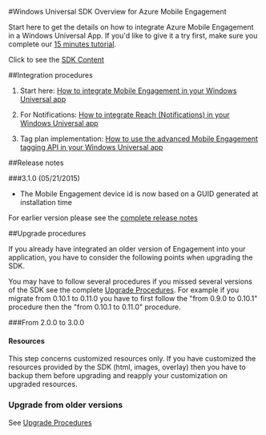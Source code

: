 <properties 
	pageTitle="Windows Universal SDK Overview" 
	description="Overview of the Windows Universal SDK for Azure Mobile Engagement" 									
	services="mobile-engagement" 
	documentationCenter="mobile" 
	authors="piyushjo" 
	manager="dwrede" 
	editor="" />

<tags 
	ms.service="mobile-engagement" 
	ms.workload="mobile" 
	ms.tgt_pltfrm="mobile-windows-store" 
	ms.devlang="dotnet" 
	ms.topic="article" 
	ms.date="04/02/2015" 
	ms.author="piyushjo" />

#Windows Universal SDK Overview for Azure Mobile Engagement

Start here to get the details on how to integrate Azure Mobile Engagement in a Windows Universal App. If you'd like to give it a try first, make sure you complete our [15 minutes tutorial](mobile-engagement-windows-store-dotnet-get-started.md).

Click to see the [SDK Content](mobile-engagement-windows-store-sdk-content.md)

##Integration procedures

1. Start here: [How to integrate Mobile Engagement in your Windows Universal app](mobile-engagement-windows-store-integrate-engagement.md)

2. For Notifications: [How to integrate Reach (Notifications) in your Windows Universal app](mobile-engagement-windows-store-integrate-engagement-reach.md)

3. Tag plan implementation: [How to use the advanced Mobile Engagement tagging API in your Windows Universal app](mobile-engagement-windows-store-use-engagement-api.md)

##Release notes

###3.1.0 (05/21/2015)

-   The Mobile Engagement device id is now based on a GUID generated at installation time

For earlier version please see the [complete release notes](mobile-engagement-windows-store-release-notes.md)

##Upgrade procedures

If you already have integrated an older version of Engagement into your application, you have to consider the following points when upgrading the SDK.

You may have to follow several procedures if you missed several versions of the SDK see the complete [Upgrade Procedures](mobile-engagement-windows-store-upgrade-procedure.md). For example if you migrate from 0.10.1 to 0.11.0 you have to first follow the "from 0.9.0 to 0.10.1" procedure then the "from 0.10.1 to 0.11.0" procedure.

###From 2.0.0 to 3.0.0

#### Resources
This step concerns customized resources only. If you have customized the resources provided by the SDK (html, images, overlay) then you have to backup them before upgrading and reapply your customization on upgraded resources.

### Upgrade from older versions

See [Upgrade Procedures](mobile-engagement-windows-store-upgrade-procedure/) 